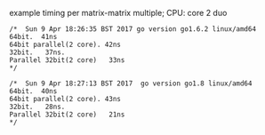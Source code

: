 
example timing per matrix-matrix multiple; CPU: core 2 duo 

	/*  Sun 9 Apr 18:26:35 BST 2017 go version go1.6.2 linux/amd64
	64bit.	41ns
	64bit parallel(2 core).	42ns
	32bit.	 37ns.
	Parallel 32bit(2 core)	 33ns
	*/	

	/*  Sun 9 Apr 18:27:13 BST 2017  go version go1.8 linux/amd64
	64bit.	40ns
	64bit parallel(2 core).	43ns
	32bit.	 28ns.
	Parallel 32bit(2 core)	 21ns
	*/

